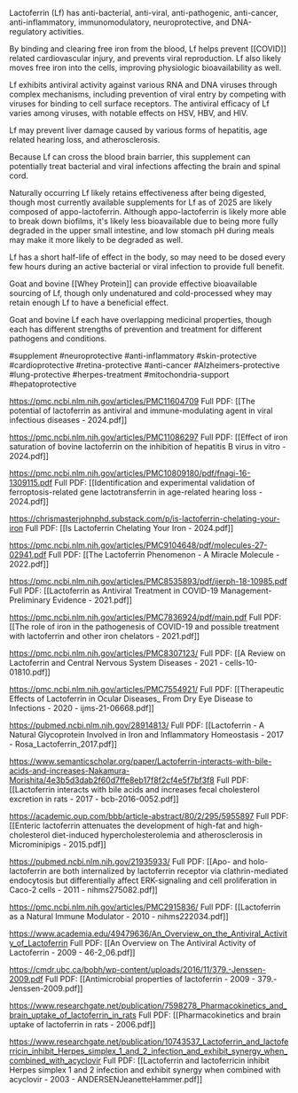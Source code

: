 Lactoferrin (Lf) has anti-bacterial, anti-viral, anti-pathogenic, anti-cancer, anti-inflammatory, immunomodulatory, neuroprotective, and DNA-regulatory activities. 

By binding and clearing free iron from the blood, Lf helps prevent [[COVID]] related cardiovascular injury, and prevents viral reproduction. Lf also likely moves free iron into the cells, improving physiologic bioavailability as well.

Lf exhibits antiviral activity against various RNA and DNA viruses through complex mechanisms, including prevention of viral entry by competing with viruses for binding to cell surface receptors. The antiviral efficacy of Lf varies among viruses, with notable effects on HSV, HBV, and HIV.

Lf may prevent liver damage caused by various forms of hepatitis, age related hearing loss, and atherosclerosis.

Because Lf can cross the blood brain barrier, this supplement can potentially treat bacterial and viral infections affecting the brain and spinal cord.

Naturally occurring Lf likely retains effectiveness after being digested, though most currently available supplements for Lf as of 2025 are likely composed of appo-lactoferrin. Although appo-lactoferrin is likely more able to break down biofilms, it's likely less bioavailable due to being more fully degraded in the upper small intestine, and low stomach pH during meals may make it more likely to be degraded as well.

Lf has a short half-life of effect in the body, so may need to be dosed every few hours during an active bacterial or viral infection to provide full benefit.

Goat and bovine [[Whey Protein]] can provide effective bioavailable sourcing of Lf, though only undenatured and cold-processed whey may retain enough Lf to have a beneficial effect.

Goat and bovine Lf each have overlapping medicinal properties, though each has different strengths of prevention and treatment for different pathogens and conditions.

#supplement #neuroprotective #anti-inflammatory #skin-protective #cardioprotective #retina-protective #anti-cancer #Alzheimers-protective #lung-protective  #herpes-treatment  #mitochondria-support #hepatoprotective

https://pmc.ncbi.nlm.nih.gov/articles/PMC11604709
Full PDF: [[The potential of lactoferrin as antiviral and immune-modulating agent in viral infectious diseases - 2024.pdf]]

https://pmc.ncbi.nlm.nih.gov/articles/PMC11086297
Full PDF: [[Effect of iron saturation of bovine lactoferrin on the inhibition of hepatitis B virus in vitro - 2024.pdf]]

https://pmc.ncbi.nlm.nih.gov/articles/PMC10809180/pdf/fnagi-16-1309115.pdf
Full PDF: [[Identification and experimental validation of ferroptosis-related gene lactotransferrin in age-related hearing loss - 2024.pdf]]

https://chrismasterjohnphd.substack.com/p/is-lactoferrin-chelating-your-iron
Full PDF: [[Is Lactoferrin Chelating Your Iron - 2024.pdf]]

https://pmc.ncbi.nlm.nih.gov/articles/PMC9104648/pdf/molecules-27-02941.pdf
Full PDF: [[The Lactoferrin Phenomenon - A Miracle Molecule - 2022.pdf]]

https://pmc.ncbi.nlm.nih.gov/articles/PMC8535893/pdf/ijerph-18-10985.pdf
Full PDF: [[Lactoferrin as Antiviral Treatment in COVID-19 Management- Preliminary Evidence - 2021.pdf]]

https://pmc.ncbi.nlm.nih.gov/articles/PMC7836924/pdf/main.pdf
Full PDF: [[The role of iron in the pathogenesis of COVID-19 and possible treatment with lactoferrin and other iron chelators - 2021.pdf]]

https://pmc.ncbi.nlm.nih.gov/articles/PMC8307123/
Full PDF: [[A Review on Lactoferrin and Central Nervous System Diseases - 2021 - cells-10-01810.pdf]]

https://pmc.ncbi.nlm.nih.gov/articles/PMC7554921/
Full PDF: [[Therapeutic Effects of Lactoferrin in Ocular Diseases_ From Dry Eye Disease to Infections - 2020 - ijms-21-06668.pdf]]

https://pubmed.ncbi.nlm.nih.gov/28914813/
Full PDF: [[Lactoferrin - A Natural Glycoprotein Involved in Iron and Inflammatory Homeostasis - 2017 - Rosa_Lactoferrin_2017.pdf]]

https://www.semanticscholar.org/paper/Lactoferrin-interacts-with-bile-acids-and-increases-Nakamura-Morishita/4e3b5d3dab2f60d7ffe8eb17f8f2cf4e5f7bf3f8
Full PDF: [[Lactoferrin interacts with bile acids and increases fecal cholesterol excretion in rats - 2017 - bcb-2016-0052.pdf]]

https://academic.oup.com/bbb/article-abstract/80/2/295/5955897
Full PDF: [[Enteric lactoferrin attenuates the development of high-fat and high-cholesterol diet-induced hypercholesterolemia and atherosclerosis in Microminipigs - 2015.pdf]]

https://pubmed.ncbi.nlm.nih.gov/21935933/
Full PDF: [[Apo- and holo-lactoferrin are both internalized by lactoferrin receptor via clathrin-mediated endocytosis but differentially affect ERK-signaling and cell proliferation in Caco-2 cells - 2011 - nihms275082.pdf]]

https://pmc.ncbi.nlm.nih.gov/articles/PMC2915836/
Full PDF: [[Lactoferrin as a Natural Immune Modulator - 2010 - nihms222034.pdf]]

https://www.academia.edu/49479636/An_Overview_on_the_Antiviral_Activity_of_Lactoferrin
Full PDF: [[An Overview on The Antiviral Activity of Lactoferrin - 2009 - 46-2_06.pdf]]

https://cmdr.ubc.ca/bobh/wp-content/uploads/2016/11/379.-Jenssen-2009.pdf
Full PDF: [[Antimicrobial properties of lactoferrin - 2009 - 379.-Jenssen-2009.pdf]]

https://www.researchgate.net/publication/7598278_Pharmacokinetics_and_brain_uptake_of_lactoferrin_in_rats
Full PDF: [[Pharmacokinetics and brain uptake of lactoferrin in rats - 2006.pdf]]

https://www.researchgate.net/publication/10743537_Lactoferrin_and_lactoferricin_inhibit_Herpes_simplex_1_and_2_infection_and_exhibit_synergy_when_combined_with_acyclovir
Full PDF: [[Lactoferrin and lactoferricin inhibit Herpes simplex 1 and 2 infection and exhibit synergy when combined with acyclovir - 2003 - ANDERSENJeanetteHammer.pdf]]
